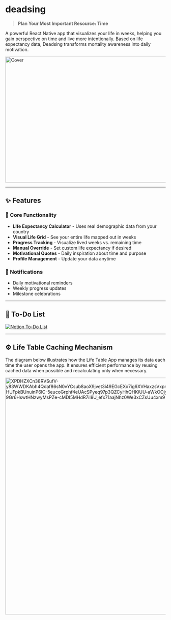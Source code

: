 #  deadsing

> **Plan Your Most Important Resource: Time**

A powerful React Native app that visualizes your life in weeks, helping you gain perspective on time and live more intentionally. Based on life expectancy data, Deadsing transforms mortality awareness into daily motivation.

<img width="1584" height="396" alt="Cover" src="https://github.com/user-attachments/assets/77351bc7-a7c9-4c00-8b35-d9a318649d0e" />

---

## ✨ Features

### 🎯 Core Functionality
- **Life Expectancy Calculator** - Uses real demographic data from your country
- **Visual Life Grid** - See your entire life mapped out in weeks
- **Progress Tracking** - Visualize lived weeks vs. remaining time
- **Manual Override** - Set custom life expectancy if desired
- **Motivational Quotes** - Daily inspiration about time and purpose
- **Profile Management** - Update your data anytime

### 🔔 Notifications
- Daily motivational reminders
- Weekly progress updates
- Milestone celebrations

---

## 📝 To-Do List

<a href="https://www.notion.so/28d9d6e5a7bf8026b89dc5483948eb21?v=28d9d6e5a7bf8124924c000cc5524aa1&source=copy_link" target="_blank">
  <img src="https://img.shields.io/badge/View%20To--Do%20List%20on-Notion-000000?logo=notion&style=for-the-badge" alt="Notion To-Do List"/>
</a>

---

## ⚙️ Life Table Caching Mechanism

The diagram below illustrates how the Life Table App manages its data each time the user opens the app.
It ensures efficient performance by reusing cached data when possible and recalculating only when necessary.

<img width="746" height="745" alt="XPDHZXCn38RVSufV-y83WWDKAbh4Qdaf86sN0vYCsub8aoX9jvet3i49EGcEXo7ig6XVHaxzsVxpnxqjbN8zdxofhdh6pXqOZ_HDmlSfOHUFpkBUnuinP6lC-5eucoGrphf4eUAcSPyeq97p3QZCyHhQHKiUU-aWkOOjyGgJyVFqZnmuap0DxYTZjblLW2-9Gr6HswtHNzwyMsPZe-cMDI5MHdR7iI8U_efx71aajNhz0We3xCZsUu4xm9" src="https://github.com/user-attachments/assets/bbc5ca08-f93f-4aef-bea7-1a2a77a9bc32" />


